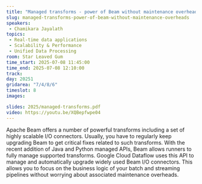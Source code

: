 ```yaml
---
title: "Managed transforms - power of Beam without maintenance overheads"
slug: managed-transforms-power-of-beam-without-maintenance-overheads
speakers:
 - Chamikara Jayalath
topics:
 - Real-time data applications
 - Scalability & Performance
 - Unified Data Processing
room: Star Leaved Gum
time_start: 2025-07-08 11:45:00
time_end: 2025-07-08 12:10:00
track: 
day: 20251
gridarea: "7/4/8/6"
timeslot: 8 
images: 

slides: 2025/managed-transforms.pdf
video: https://youtu.be/XQBepfwpe04
---
```


Apache Beam offers a number of powerful transforms including a set of highly scalable I/O connectors. Usually, you have to regularly keep upgrading Beam to get critical fixes related to such transforms. With the recent addition of Java and Python managed APIs, Beam allows runners to fully manage supported transforms. Google Cloud Dataflow uses this API to manage and automatically upgrade widely used Beam I/O connectors. This allows you to focus on the business logic of your batch and streaming pipelines without worrying about associated maintenance overheads.